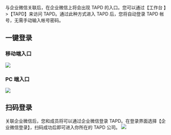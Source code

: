 与企业微信关联后，在企业微信上将会出现 TAPD 的入口。您可以通过【工作台 】>【TAPD】来访问 TAPD。通过此种方式进入 TAPD 后，您将自动登录 TAPD 帐号，无需手动输入帐号密码。

## 一键登录
### 移动端入口
![](http://imgcache.tcecqpoc.fsphere.cn/image/mc.qcloudimg.com/static/img/bf407e907b6b9764d12aead696dec682/image.png)
### PC 端入口
![](http://imgcache.tcecqpoc.fsphere.cn/image/mc.qcloudimg.com/static/img/7337a7651469c2af9187480b4737d028/image.png)

## 扫码登录
关联企业微信后，您和成员将可以通过企业微信登录 TAPD。在登录界面选择【企业微信登录】，扫码成功后即可进入你所在的 TAPD 公司。
![](http://imgcache.tcecqpoc.fsphere.cn/image/mc.qcloudimg.com/static/img/699721e546dd751c264ef8d8b8bf8925/image.png) 

